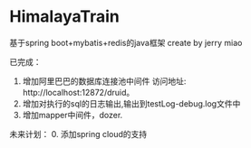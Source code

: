 # HimalayaTrain

基于spring boot+mybatis+redis的java框架
create by jerry miao

已完成： 
1. 增加阿里巴巴的数据库连接池中间件 访问地址: http://localhost:12872/druid。
2. 增加对执行的sql的日志输出,输出到testLog-debug.log文件中
3. 增加mapper中间件，dozer.

未来计划：
0. 添加spring cloud的支持
